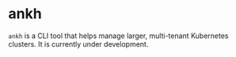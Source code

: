 # ankh

`ankh` is a CLI tool that helps manage larger, multi-tenant Kubernetes
clusters. It is currently under development.
